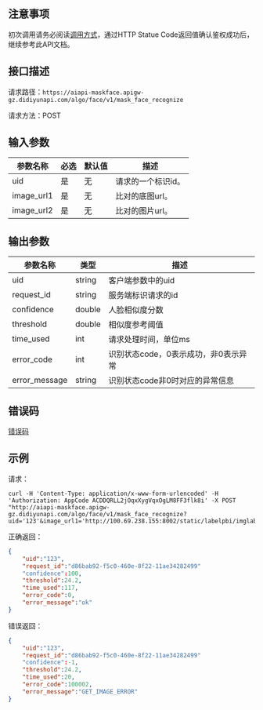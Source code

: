 ## 注意事项
初次调用请务必阅读[调用方式](/static/apimarket-docs/services/快速入门/调用方式.md)，通过HTTP Statue Code返回值确认鉴权成功后，继续参考此API文档。
## 接口描述
请求路径：`https://aiapi-maskface.apigw-gz.didiyunapi.com/algo/face/v1/mask_face_recognize`

请求方法：POST
## 输入参数
|参数名称 | 必选 | 默认值 | 描述|
|--------|-----|-----|-----|
|uid| 是 | 无 | 请求的一个标识id。 |
|image_url1| 是 | 无 | 比对的底图url。 |
|image_url2| 是 | 无 | 比对的图片url。 |

## 输出参数
|参数名称  | 类型 | 描述|
|--------|-----|-----|
|uid | string  |客户端参数中的uid |
|request_id | string  |服务端标识请求的id |
|confidence | double | 人脸相似度分数 |
|threshold | double | 相似度参考阈值 |
|time_used | int  |请求处理时间，单位ms |
|error_code|int|识别状态code，0表示成功，非0表示异常	|
|error_message|string|识别状态code非0时对应的异常信息	|

## 错误码
[错误码](/static/apimarket-docs/services/AI/人脸识别/错误码.md#errorCode)

## 示例

请求：
``` shell
curl -H 'Content-Type: application/x-www-form-urlencoded' -H 'Authorization: AppCode ACDDQRLL2jOqxXygVqxOgLM8FF3flk8i' -X POST "http://aiapi-maskface.apigw-gz.didiyunapi.com/algo/face/v1/mask_face_recognize?uid='123'&image_url1='http://100.69.238.155:8002/static/labelpbi/imglabel/image_label/face_plate/face1.jpg'&image_url2='http://100.69.238.155:8002/static/labelpbi/imglabel/image_label/face_plate/face1.jpg'"
```
正确返回：
``` json
{
    "uid":"123",
    "request_id":"d86bab92-f5c0-460e-8f22-11ae34282499"
    "confidence":100,
    "threshold":24.2,
    "time_used":117,
    "error_code":0,
    "error_message":"ok"
}
```
错误返回：
``` json
{
    "uid":"123",
    "request_id":"d86bab92-f5c0-460e-8f22-11ae34282499"
    "confidence":-1,
    "threshold":24.2,
    "time_used":20,
    "error_code":100002,
    "error_message":"GET_IMAGE_ERROR"
}
```